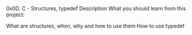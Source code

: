 0x0D. C - Structures, typedef
Description
What you should learn from this project:

What are structures, when, why and how to use them
How to use typedef

